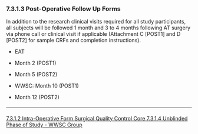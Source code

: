 ### 7.3.1.3 Post-Operative Follow Up Forms

In addition to the research clinical visits required for all study participants, all subjects will
be followed 1 month and 3 to 4 months following AT surgery via phone call or clinical
visit if applicable (Attachment C [POST1] and D [POST2] for sample CRFs and
completion instructions).

* EAT
 * Month 2 (POST1)
 * Month 5 (POST2)

* WWSC: Month 10 (POST1)
 * Month 12 (POST2)


<hr class="soften" style="margin-top: 20px;margin-bottom: 20px;"/>

<div class="center">
<div class="btn-group">
  <a href=":pages_path:/manuals/surgical-quality-control-core/7-03-01-02-intra-operative-form.md" class="btn btn-default">
    <span class="glyphicon glyphicon-chevron-left"></span>
    7.3.1.2 Intra-Operative Form
  </a>

  <a href=":pages_path:/manuals/surgical-quality-control-core" class="btn btn-default">
    <span class="glyphicon glyphicon-chevron-up"></span>
    Surgical Quality Control Core
  </a>

  <a href=":pages_path:/manuals/surgical-quality-control-core/7-03-01-04-unblinded-phase-of-study.md" class="btn btn-success">
    7.3.1.4 Unblinded Phase of Study - WWSC Group
    <span class="glyphicon glyphicon-chevron-right"></span>
  </a>
</div>
</div>